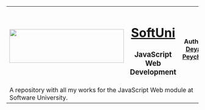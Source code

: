 
<table border="0" width="100%" cellspacing="1" cellpadding="3"  align="center">
	<tbody>
		<tr>
			<th align="center" width="38%">
				<a title="Software University" href="https://softuni.bg/" target="_blank">
					<img style="text-align: center;" src="http://www.nakov.com/wp-content/uploads/2012/03/Software-University-logo-horizontal.png" width="300" height="88" alt="" />
				</a>
			</th>
			<th align="center" width="27%">
				<h1><a href="https://softuni.bg/">SoftUni</a></h1>
				<h3>JavaScript Web<br>Development</h3>
			</th>
			<th align="center" width="35%">
				<p>
					<a title="GitHub Deyan Peychev" href="https://github.com/deyanpeychev00" target="">
						<img style="text-align:center;" src="https://avatars2.githubusercontent.com/u/24419245?s=460&v=4" alt="" />
					</a>
				</p>
				<!-- for LinkedIn <img src="" alt="LinkedIn" /> -->
				<p>Author: 
					<strong>
						<a title="GitHub Deyan Peychev" href="https://github.com/deyanpeychev00" target="">Deyan Peychev</a>
					</strong>
				</p>
			</th>
		</tr>
		<tr>
			<td colspan="3">
				<div>A repository with all my works for the JavaScript Web module at Software University.</div>
			</td>
		</tr>
	</tbody>
</table>